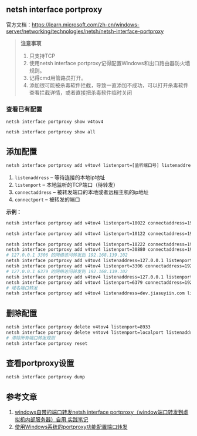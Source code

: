 ## netsh interface portproxy

官方文档：https://learn.microsoft.com/zh-cn/windows-server/networking/technologies/netsh/netsh-interface-portproxy

> **注意事项**
>
> 1. 只支持TCP
> 2. 使用netsh interface portproxy记得配置Windows和出口路由器防火墙规则。
> 3. 记得cmd用管路员打开。
> 4. 添加很可能被杀毒软件拦截，导致一直添加不成功，可以打开杀毒软件查看拦截详情，或者直接把杀毒软件临时关闭

### 查看已有配置

```
netsh interface portproxy show v4tov4
```

```
netsh interface portproxy show all
```

## 添加配置

```cmd
netsh interface portproxy add v4tov4 listenport=[监听端口号] listenaddress=[本地IP地址] connectport=[目标端口号] connectaddress=[目标IP地址]
```

1. `listenaddress` – 等待连接的本地ip地址
2. `listenport` – 本地监听的TCP端口（待转发）
3. `connectaddress` – 被转发端口的本地或者远程主机的ip地址
4. `connectport` – 被转发的端口

**示例：**

```bash
netsh interface portproxy add v4tov4 listenport=10022 connectaddress=192.168.56.100 connectport=22

netsh interface portproxy add v4tov4 listenport=10122 connectaddress=192.168.56.101 connectport=22

netsh interface portproxy add v4tov4 listenport=10222 connectaddress=192.168.56.102 connectport=22
netsh interface portproxy add v4tov4 listenport=30880 connectaddress=192.168.56.100 connectport=30880
# 127.0.0.1 3306 的网络访问转发到 192.168.139.102
netsh interface portproxy add v4tov4 listenaddress=127.0.0.1 listenport=3306 connectaddress=192.168.139.102 connectport=3306
netsh interface portproxy add v4tov4 listenport=3306 connectaddress=192.168.139.102 connectport=3306
# 127.0.0.1 6379 的网络访问转发到 192.168.139.102
netsh interface portproxy add v4tov4 listenaddress=127.0.0.1 listenport=6379 connectaddress=192.168.139.102 connectport=6379
netsh interface portproxy add v4tov4 listenport=6379 connectaddress=192.168.139.102 connectport=6379
# 域名端口转发
netsh interface portproxy add v4tov4 listenaddress=dev.jiasuyiin.com listenport=443 connectaddress=121.79.11.18 connectport=443
```

## 删除配置

```bash
netsh interface portproxy delete v4tov4 listenport=8933
netsh interface portproxy delete v4tov4 listenport=localport listenaddress=localaddress
# 清除所有端口转发规则
netsh interface portproxy reset
```

## 查看portproxy设置

```bash
netsh interface portproxy dump
```

## 参考文章

1. [windows自带的端口转发netsh interface portproxy（window端口转发到虚拟机内部服务器）自用 实践笔记](https://cloud.tencent.com/developer/article/1913667)
2. [使用Windows系统的portproxy功能配置端口转发](https://help.aliyun.com/zh/ecs/how-to-use-windows-server-bring-tools-to-configure-port-forwarding)